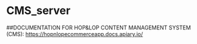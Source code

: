 # CMS_server

##DOCUMENTATION FOR HOP&LOP CONTENT MANAGEMENT SYSTEM (CMS):
https://hopnlopecommerceapp.docs.apiary.io/